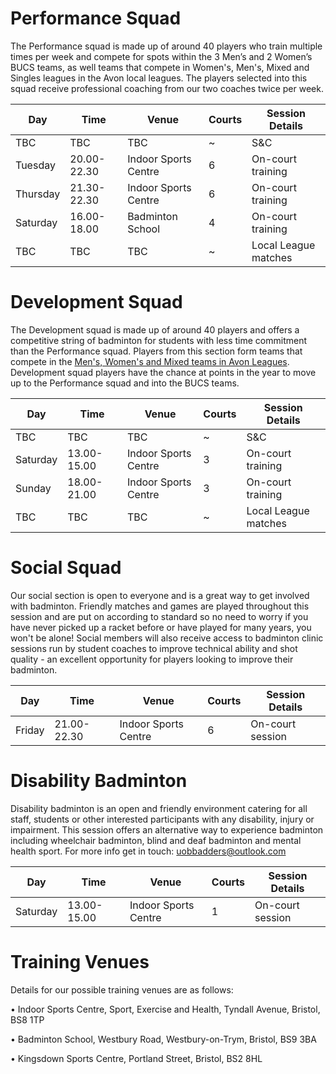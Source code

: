 # Performance Squad

The Performance squad is made up of around 40 players who train multiple times per week and compete for spots within the 3 Men’s and 2 Women’s BUCS teams, as well teams that compete in Women's, Men's, Mixed and Singles leagues in the Avon local leagues. The players selected into this squad receive professional coaching from our two coaches twice per week.

Day | Time | Venue | Courts | Session Details
--- | --- | --- | --- | ---
TBC | TBC | TBC | ~ | S&C 
Tuesday | 20.00-22.30 | Indoor Sports Centre | 6 | On-court training 
Thursday | 21.30-22.30 | Indoor Sports Centre | 6 | On-court training 
Saturday | 16.00-18.00 | Badminton School | 4 | On-court training 
TBC | TBC | TBC | ~ | Local League matches

# Development Squad

The Development squad is made up of around 40 players and offers a competitive string of badminton for students with less time commitment than the Performance squad. Players from this section form teams that compete in the [Men's, Women's and Mixed teams in Avon Leagues](https://www.avonba.org/). Development squad players have the chance at points in the year to move up to the Performance squad and into the BUCS teams.

Day | Time | Venue | Courts | Session Details
--- | --- | --- | --- | ---
TBC | TBC | TBC | ~ | S&C
Saturday | 13.00-15.00 | Indoor Sports Centre | 3 | On-court training
Sunday | 18.00-21.00 | Indoor Sports Centre | 3 | On-court training
TBC | TBC | TBC | ~ | Local League matches

# Social Squad

Our social section is open to everyone and is a great way to get involved with badminton. Friendly matches and games are played throughout this session and are put on according to standard so no need to worry if you have never picked up a racket before or have played for many years, you won't be alone! Social members will also receive access to badminton clinic sessions run by student coaches to improve technical ability and shot quality - an excellent opportunity for players looking to improve their badminton.

Day | Time | Venue | Courts | Session Details
--- | --- | --- | --- | ---
Friday | 21.00-22.30 | Indoor Sports Centre | 6 | On-court session

# Disability Badminton

Disability badminton is an open and friendly environment catering for all staff, students or other interested participants with any disability, injury or impairment. This session offers an alternative way to experience badminton including wheelchair badminton, blind and deaf badminton and mental health sport. For more info get in touch: [uobbadders@outlook.com](mailto://uobbadders@outlook.com)

Day | Time | Venue | Courts | Session Details
--- | --- | --- | --- | ---
Saturday | 13.00-15.00 | Indoor Sports Centre | 1 | On-court session


# Training Venues

Details for our possible training venues are as follows:

• Indoor Sports Centre, Sport, Exercise and Health, Tyndall Avenue, Bristol, BS8 1TP

• Badminton School, Westbury Road, Westbury-on-Trym, Bristol, BS9 3BA

• Kingsdown Sports Centre, Portland Street, Bristol, BS2 8HL
